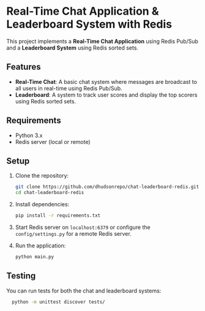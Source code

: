 # Real-Time Chat Application & Leaderboard System with Redis

This project implements a **Real-Time Chat Application** using Redis Pub/Sub and a **Leaderboard System** using Redis sorted sets.

## Features

- **Real-Time Chat**: A basic chat system where messages are broadcast to all users in real-time using Redis Pub/Sub.
- **Leaderboard**: A system to track user scores and display the top scorers using Redis sorted sets.

## Requirements

- Python 3.x
- Redis server (local or remote)

## Setup

1. Clone the repository:
    ```bash
    git clone https://github.com/dhudsonrepo/chat-leaderboard-redis.git
    cd chat-leaderboard-redis
    ```

2. Install dependencies:
    ```bash
    pip install -r requirements.txt
    ```

3. Start Redis server on `localhost:6379` or configure the `config/settings.py` for a remote Redis server.


4. Run the application:
    ```bash
    python main.py
    ```

## Testing

You can run tests for both the chat and leaderboard systems:
```bash
  python -m unittest discover tests/
```


